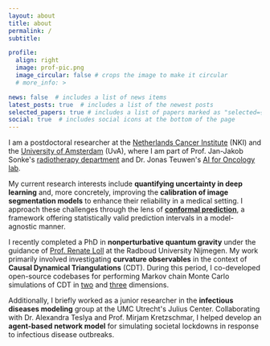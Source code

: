 ```yaml
---
layout: about
title: about
permalink: /
subtitle: 

profile:
  align: right
  image: prof-pic.png
  image_circular: false # crops the image to make it circular
  # more_info: >

news: false  # includes a list of news items
latest_posts: true  # includes a list of the newest posts
selected_papers: true # includes a list of papers marked as "selected={true}"
social: true  # includes social icons at the bottom of the page
---
```


I am a postdoctoral researcher at the [Netherlands Cancer Institute](https://www.nki.nl) (NKI) and the [University of Amsterdam](https://www.uva.nl) (UvA), where I am part of Prof. Jan-Jakob Sonke's [radiotherapy department](https://www.nki.nl/research/find-a-researcher/groupleaders/jan-jakob-sonke/) and Dr. Jonas Teuwen's [AI for Oncology lab](https://aiforoncology.nl/).

My current research interests include **quantifying uncertainty in deep learning** and, more concretely, improving the **calibration of image segmentation models** to enhance their reliability in a medical setting. I approach these challenges through the lens of [**conformal prediction**](https://en.wikipedia.org/wiki/Conformal_prediction), a framework offering statistically valid prediction intervals in a model-agnostic manner.

I recently completed a PhD in **nonperturbative quantum gravity** under the guidance of [Prof. Renate Loll](https://www.hef.ru.nl/~rloll/Web/title/title.html) at the Radboud University Nijmegen. My work primarily involved investigating **curvature observables** in the context of **Causal Dynamical Triangulations** (CDT). During this period, I co-developed open-source codebases for performing Markov chain Monte Carlo simulations of CDT in [two](https://github.com/JorenB/2d-cdt) and [three](https://github.com/JorenB/3d-cdt) dimensions.

Additionally, I briefly worked as a junior researcher in the **infectious diseases modeling** group at the UMC Utrecht's Julius Center. Collaborating with Dr. Alexandra Teslya and Prof. Mirjam Kretzschmar, I helped develop an **agent-based network model** for simulating societal lockdowns in response to infectious disease outbreaks.
